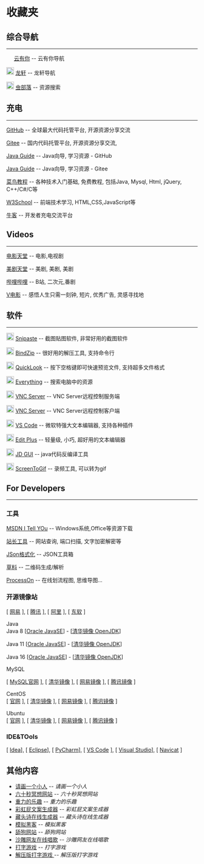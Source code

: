 # 收藏夹

## **综合导航**
---

<img width='16px' src='https://yunyouni.com/static/favicon2.png'> [云有你](https://yunyouni.com/) -- 云有你导航

<img width='20px' src='http://ilxdh.com/favicon.ico'> [龙轩](http://ilxdh.com/)  -- 龙轩导航

<img width='20px' src='https://search.chongbuluo.com/favicon.ico'> [虫部落](https://search.chongbuluo.com/) -- 资源搜索

## **充电**
---

[GitHub](https://github.com)  -- 全球最大代码托管平台, 开源资源分享交流

[Gitee](https://gitee.com/)  -- 国内代码托管平台, 开源资源分享交流, 

[Java Guide](https://github.com/Snailclimb/JavaGuide) -- Java向导, 学习资源 - GitHub

[Java Guide](https://gitee.com/SnailClimb/JavaGuide) -- Java向导, 学习资源 - Gitee

[菜鸟教程](https://www.runoob.com/) -- 各种技术入门基础, 免费教程, 包括Java, Mysql, Html, jQuery, C++/C#/C等

[W3School](http://www.w3school.com.cn) -- 前端技术学习, HTML,CSS,JavaScript等

[牛客](https://www.nowcoder.com/) -- 开发者充电交流平台


## **Videos**
---

[电影天堂](https://www.dy2018.com/) -- 电影,电视剧

[美剧天堂](https://www.meijutt.com/) -- 美剧, 美剧, 美剧

[哔哩哔哩](https://www.bilibili.com/) -- B站, 二次元,番剧

[V电影](https://www.vmovier.com/) -- 感悟人生只需一刻钟, 短片, 优秀广告, 灵感寻找地


## **软件**
---

<img width="20px" src='https://www.snipaste.com/img/logo.svg'> [Snipaste](https://www.snipaste.com/) -- 截图贴图软件, 非常好用的截图软件

<img width='20px' src='https://www.bandisoft.com/img/bandisoft.png'> [BindZip](http://www.bandisoft.com/bandizip/) -- 很好用的解压工具, 支持命令行

<img width="20px" src="https://windows-cdn.softpedia.com/screenshots/ico/QuickLook-xupefei.png" > [QuickLook](https://pooi.moe/QuickLook/) -- 按下空格键即可快速预览文件, 支持超多文件格式

<img width="20px" src="https://www.voidtools.com/e2.png"> [Everything](https://www.voidtools.com/zh-cn/) -- 搜索电脑中的资源

<img width="20px" src="https://static.realvnc.com/static/107093740/img/favicon.ico"> [VNC Server](https://www.realvnc.com/en/connect/download/vnc/) -- VNC Server远程控制服务端

<img width="20px" src="https://static.realvnc.com/static/107093740/img/favicon.ico"> [VNC Server](https://www.realvnc.com/en/connect/download/viewer/) -- VNC Server远程控制客户端

<img width="20px" src="https://code.visualstudio.com/favicon.ico"> [VS Code](https://code.visualstudio.com/) -- 微软特强大文本编辑器, 支持各种插件

<img width="20px" src="https://www.editplus.com/favicon.ico"> [Edit Plus](https://www.editplus.com/) -- 轻量级, 小巧, 超好用的文本编辑器

<img width="20px" src="http://java-decompiler.github.io/img/Icon_java_64.png"> [JD GUI](http://java-decompiler.github.io/) -- java代码反编译工具

<img width='20px' src= 'https://www.screentogif.com/logos/favicon.ico'> [ScreenToGif](https://www.screentogif.com/) -- 录频工具, 可以转为gif



## **For Developers**
---

### **工具**

[MSDN I Tell YOu](http://msdn.itellyou.cn/) -- Windows系统,Office等资源下载

[站长工具](http://tool.chinaz.com) -- 网站查询, 端口扫描, 文字加密解密等

[JSon格式化](https://www.json.cn/) -- JSON工具箱

[草料](https://cli.im/) -- 二维码生成/解析

[ProcessOn](https://www.processon.com/) -- 在线划流程图, 思维导图...

### **开源镜像站**
[ [网易](http://mirrors.163.com/) ], 
[ [腾讯](https://mirrors.cloud.tencent.com/) ], 
[ [阿里](https://developer.aliyun.com/mirror/) ], 
[ [东软](http://mirrors.neusoft.edu.cn/) ]

Java  
Java 8
[[Oracle JavaSE](https://www.oracle.com/java/technologies/downloads/#java8)] - 
[[清华镜像 OpenJDK](https://mirrors.tuna.tsinghua.edu.cn/AdoptOpenJDK/8/)]

Java 11
[[Oracle JavaSE](https://www.oracle.com/java/technologies/downloads/#java11)] - 
[[清华镜像 OpenJDK](https://mirrors.tuna.tsinghua.edu.cn/AdoptOpenJDK/11/)]

Java 16
[[Oracle JavaSE](https://www.oracle.com/java/technologies/downloads/#java16)] - 
[[清华镜像 OpenJDK](https://mirrors.tuna.tsinghua.edu.cn/AdoptOpenJDK/16/)]

MySQL  

[ [MySQL官网](https://dev.mysql.com/downloads/) ], 
[ [清华镜像](https://mirrors.tuna.tsinghua.edu.cn/mysql/downloads/) ], 
[ [网易镜像](http://mirrors.163.com/mysql/downloads/) ], 
[ [腾讯镜像](https://mirrors.cloud.tencent.com/mysql/) ]

CentOS  
[ [官网](https://www.centos.org/download/) ], 
[ [清华镜像](https://mirrors.tuna.tsinghua.edu.cn/centos/) ], 
[ [网易镜像](http://mirrors.163.com/centos/) ], 
[ [腾讯镜像](https://mirrors.cloud.tencent.com/centos/) ]

Ubuntu  
[ [官网](https://www.centos.org/download/) ], 
[ [清华镜像](https://mirrors.tuna.tsinghua.edu.cn/ubuntu-releases/) ], 
[ [网易镜像](http://mirrors.163.com/ubuntu-releases/) ], 
[ [腾讯镜像](https://mirrors.cloud.tencent.com/ubuntu-releases/) ]

### **IDE&TOols**

[ [Idea](https://www.jetbrains.com/idea/download/ )], 
[ [Eclipse](https://www.eclipse.org/downloads/packages/ )], 
[ [PyCharm](https://www.jetbrains.com/pycharm/download/ )], 
[ [VS Code](https://code.visualstudio.com/#alt-downloads) ], 
[ [Visual Studio](https://visualstudio.microsoft.com/ )], 
[ [Navicat](https://www.navicat.com.cn/products/navicat-premium) ]

## 其他内容

- [请画一个小人](https://www.webhek.com/post/draw-a-stickman.html) -- _请画一个小人_
- [六十秒冥想网站](https://www.pixelthoughts.co) -- _六十秒冥想网站_
- [重力的乐趣](https://codepen.io/akm2/full/rHIsa) -- _重力的乐趣_
- [彩虹屁文案生成器](https://chp.shadiao.app/?from_nms) -- _彩虹屁文案生成器_
- [藏头诗在线生成器](https://cts.chazhi.net/) -- _藏头诗在线生成器_
- [模拟黑客](http://hackertyper.net/) -- _模拟黑客_
- [舔狗网站](https://jlwz.cn/dog/) -- _舔狗网站_
- [沙雕网友在线唱歌](http://nodtotherhythm.com/make) -- _沙雕网友在线唱歌_
- [打字游戏](https://zty.pe/) -- _打字游戏_
- [解压版打字游戏 ](http://magickeyboard.io/) -- _解压版打字游戏_
